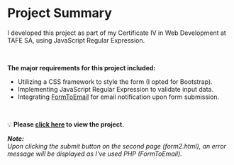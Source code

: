 # Project Summary
I developed this project as part of my Certificate IV in Web Development at TAFE SA, using JavaScript Regular Expression.

<br/>

**The major requirements for this project included:**

- Utilizing a CSS framework to style the form (I opted for Bootstrap).
- Implementing JavaScript Regular Expression to validate input data.
- Integrating [FormToEmail](https://formtoemail.com/) for email notification upon form submission.

<br/>

💡 **Please [click here](https://moe-kami.github.io/form_validation_jsregex/form1.html) to view the project.**

_**Note:**
<br/>
Upon clicking the submit button on the second page (form2.html), an error message will be displayed as I've used PHP (FormToEmail)._
